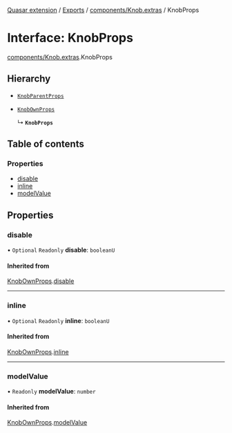 [Quasar extension](../index.md) / [Exports](../modules.md) / [components/Knob.extras](../modules/components_Knob_extras.md) / KnobProps

# Interface: KnobProps

[components/Knob.extras](../modules/components_Knob_extras.md).KnobProps

## Hierarchy

- [`KnobParentProps`](../modules/components_Knob_extras.md#knobparentprops)

- [`KnobOwnProps`](components_Knob_extras.KnobOwnProps.md)

  ↳ **`KnobProps`**

## Table of contents

### Properties

- [disable](components_Knob_extras.KnobProps.md#disable)
- [inline](components_Knob_extras.KnobProps.md#inline)
- [modelValue](components_Knob_extras.KnobProps.md#modelvalue)

## Properties

### disable

• `Optional` `Readonly` **disable**: `booleanU`

#### Inherited from

[KnobOwnProps](components_Knob_extras.KnobOwnProps.md).[disable](components_Knob_extras.KnobOwnProps.md#disable)

___

### inline

• `Optional` `Readonly` **inline**: `booleanU`

#### Inherited from

[KnobOwnProps](components_Knob_extras.KnobOwnProps.md).[inline](components_Knob_extras.KnobOwnProps.md#inline)

___

### modelValue

• `Readonly` **modelValue**: `number`

#### Inherited from

[KnobOwnProps](components_Knob_extras.KnobOwnProps.md).[modelValue](components_Knob_extras.KnobOwnProps.md#modelvalue)
